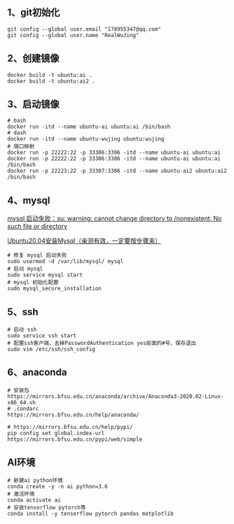 <!--
 * @Author: wujing
 * @Date: 2021-04-02 20:14:30
 * @LastEditTime: 2021-04-03 23:39:36
 * @LastEditors: wujing
 * @Description: 
 * @FilePath: /DockerProject/ubuntu/README.md
 * 可以输入预定的版权声明、个性签名、空行等
-->
## 1、git初始化
    git config --global user.email "178955347@qq.com"
    git config --global user.name "RealWuJing"

## 2、创建镜像    
    docker build -t ubuntu:ai .
    docker build -t ubuntu:ai2 .
## 3、启动镜像
    # bash    
    docker run -itd --name ubuntu-ai ubuntu:ai /bin/bash
    # dash
    docker run -itd --name ubuntu-wujing ubuntu:wujing
    # 端口映射
    docker run -p 22222:22 -p 33306:3306 -itd --name ubuntu-ai ubuntu:ai
    docker run -p 22222:22 -p 33306:3306 -itd --name ubuntu-ai ubuntu:ai /bin/bash
    docker run -p 22223:22 -p 33307:3306 -itd --name ubuntu-ai2 ubuntu:ai2 /bin/bash
    

## 4、mysql
[mysql 启动失败：su: warning: cannot change directory to /nonexistent: No such file or directory](https://www.cnblogs.com/cnwcl/p/13805643.html)

[Ubuntu20.04安装Mysql（亲测有效，一定要按步骤来）](https://blog.csdn.net/YM_1111/article/details/107555383)

    # 修复 mysql 启动失败
    sudo usermod -d /var/lib/mysql/ mysql
    # 启动 mysql
    sudo service mysql start
    # mysql 初始化配置
    sudo mysql_secure_installation

    
## 5、ssh
    # 启动 ssh
    sudo service ssh start
    # 配置ssh客户端，去掉PasswordAuthentication yes前面的#号，保存退出
    sudo vim /etc/ssh/ssh_config

## 6、anaconda
    # 安装包
    https://mirrors.bfsu.edu.cn/anaconda/archive/Anaconda3-2020.02-Linux-x86_64.sh
    # .condarc
    https://mirrors.bfsu.edu.cn/help/anaconda/

    # https://mirrors.bfsu.edu.cn/help/pypi/
    pip config set global.index-url https://mirrors.bfsu.edu.cn/pypi/web/simple
    
## AI环境
    # 新建ai python环境
    conda create -y -n ai python=3.6
    # 激活环境
    conda activate ai
    # 安装tensorflow pytorch等
    conda install -y tensorflow pytorch pandas matplotlib